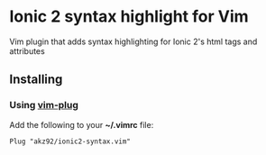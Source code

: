 # Ionic 2 syntax highlight for Vim

Vim plugin that adds syntax highlighting for Ionic 2's html tags and attributes

## Installing

### Using [vim-plug](https://github.com/junegunn/vim-plug)

Add the following to your **~/.vimrc** file:

```vim
Plug "akz92/ionic2-syntax.vim"
```
